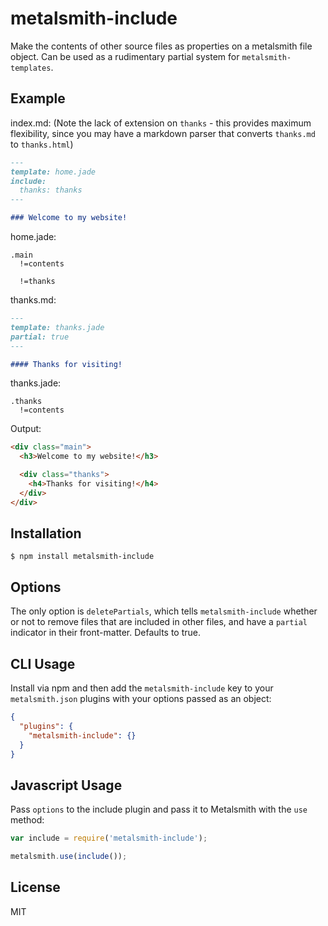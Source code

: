 
# metalsmith-include

  Make the contents of other source files as properties on a metalsmith file object. Can be used as a rudimentary partial system for `metalsmith-templates`.

## Example

index.md:
(Note the lack of extension on `thanks` - this provides maximum flexibility, since you may have a markdown parser that converts `thanks.md` to `thanks.html`)

```markdown
---
template: home.jade
include:
  thanks: thanks
---

### Welcome to my website!
```

home.jade:

```jade
.main
  !=contents

  !=thanks
```

thanks.md:

```markdown
---
template: thanks.jade
partial: true
---

#### Thanks for visiting!
```

thanks.jade:

```jade
.thanks
  !=contents
```

Output:

```html
<div class="main">
  <h3>Welcome to my website!</h3>

  <div class="thanks">
    <h4>Thanks for visiting!</h4>
  </div>
</div>
```

## Installation

    $ npm install metalsmith-include

## Options
  
  The only option is `deletePartials`, which tells `metalsmith-include` whether or not to remove files that are included in other files, and have a `partial` indicator in their front-matter. Defaults to true.

## CLI Usage

  Install via npm and then add the `metalsmith-include` key to your `metalsmith.json` plugins with your options passed as an object:

```json
{
  "plugins": {
    "metalsmith-include": {}
  }
}
```

## Javascript Usage

  Pass `options` to the include plugin and pass it to Metalsmith with the `use` method:

```js
var include = require('metalsmith-include');

metalsmith.use(include());
```

## License

  MIT
